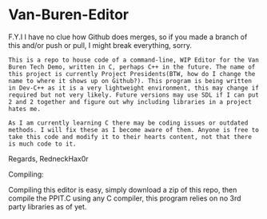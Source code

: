 # Van-Buren-Editor

F.Y.I I have no clue how Github does merges, so if you made a branch of this and/or push or pull, I might break everything, sorry.

	This is a repo to house code of a command-line, WIP Editor for the Van Buren Tech Demo, written in C, perhaps C++ in the future. The name of this project is currently Project Presidents(BTW, how do I change the name to where it shows up on Github?). This program is being written in Dev-C++ as it is a very lightweight environment, this may change if required but not very likely. Future versions may use SDL if I can put 2 and 2 together and figure out why including libraries in a project hates me.

	As I am currently learning C there may be coding issues or outdated methods. I will fix these as I become aware of them. Anyone is free to take this code and modify it to their hearts content, not that there is much code to it.

Regards, RedneckHax0r

Compiling:

Compiling this editor is easy, simply download a zip of this repo, then compile the PPIT.C using any C compiler, this program relies on no 3rd party libraries as of yet.
